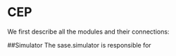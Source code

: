 # CEP #
We first describe all the modules and their connections:

##Simulator
The sase.simulator is responsible for 